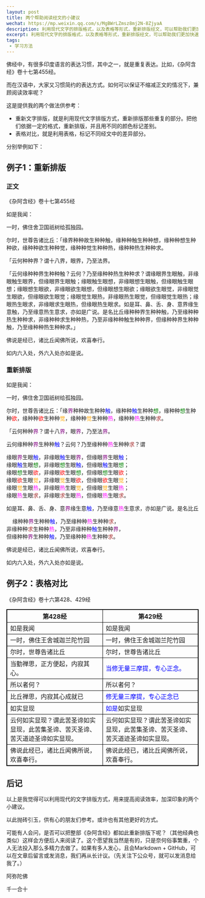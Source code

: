 ```yaml
---
layout: post
title: 两个帮助阅读经文的小建议
wechat: https://mp.weixin.qq.com/s/MgBWrLZmsz8mj2N-8ZjyaA
description: 利用现代文字的排版格式，以及表格等形式，重新排版经文，可以帮助我们更加快速、方便地阅读经文。清晰的排版也可以加深对经文的印象，从而更好地记忆和理解经文。
excerpt: 利用现代文字的排版格式，以及表格等形式，重新排版经文，可以帮助我们更加快速、方便地阅读经文。清晰的排版也可以加深对经文的印象，从而更好地记忆和理解经文。
tags:
 - 学习方法
---
```



佛经中，有很多印度语言的表达习惯，其中之一，就是重复表达。比如，《杂阿含经》卷十七第455经。

而在汉语中，大家又习惯简约的表达方式。如何可以保证不缩减正文的情况下，兼顾阅读效率呢？

这是提供我的两个做法供参考：
* 重新文字排版，就是利用现代文字排版方式，重新排版那些重复的部分。把他们依据一定的格式，重新排版，并且用不同的颜色标记差别。
* 表格对比，就是利用表格，标记不同经文中的差异部分。

分别举例如下：

## 例子1：重新排版

### 正文

《杂阿含经》卷十七第455经

如是我闻：

一时，佛住舍卫国祇树给孤独园。

尔时，世尊告诸比丘：「缘界种种故生种种触，缘种种触生种种想，缘种种想生种种欲，缘种种欲生种种觉，缘种种觉生种种热，缘种种热生种种求。

「云何种种界？谓十八界，眼界，乃至法界。

「云何缘种种界生种种触？云何？乃至缘种种热生种种求？谓缘眼界生眼触，非缘眼触生眼界，但缘眼界生眼触；缘眼触生眼想，非缘眼想生眼触，但缘眼触生眼想；缘眼想生眼欲，非缘眼欲生眼想，但缘眼想生眼欲；缘眼欲生眼觉，非缘眼觉生眼欲，但缘眼欲生眼觉；缘眼觉生眼热，非缘眼热生眼觉，但缘眼觉生眼热；缘眼热生眼求，非缘眼求生眼热，但缘眼热生眼求。如是耳、鼻、舌、身、意界缘生意触，乃至缘意热生意求，亦如是广说。是名比丘缘种种界生种种触，乃至缘种种热生种种求，非缘种种求生种种热，乃至非缘种种触生种种界，但缘种种界生种种触，乃至缘种种热生种种求。」

佛说是经已，诸比丘闻佛所说，欢喜奉行。
 
如内六入处，外六入处亦如是说。

### 重新排版

如是我闻：

一时，佛住舍卫国祇树给孤独园。

尔时，世尊告诸比丘：「缘<span style="color:purple">界</span>种种故生种种<span style="color:blue">触</span>，缘种种<span style="color:blue">触</span>生种种<span style="color:green">想</span>，缘种种<span style="color:green">想</span>生种种<span style="color:red">欲</span>，缘种种<span style="color:red">欲</span>生种种<span style="color:orange">觉</span>，缘种种<span style="color:orange">觉</span>生种种<span style="color:magenta">热</span>，缘种种<span style="color:magenta">热</span>生种种<span style="color:brown">求</span>。

「云何种种<span style="color:purple">界</span>？谓十八<span style="color:purple">界</span>，眼<span style="color:purple">界</span>，乃至法<span style="color:purple">界</span>。

云何缘种种<span style="color:purple">界</span>生种种<span style="color:blue">触</span>？云何？乃至缘种种<span style="color:magenta">热</span>生种种<span style="color:brown">求</span>？谓

缘眼<span style="color:purple">界</span>生眼<span style="color:blue">触</span>，非缘眼<span style="color:blue">触</span>生眼<span style="color:purple">界</span>，但缘眼<span style="color:purple">界</span>生眼<span style="color:blue">触</span>；<br>
缘眼<span style="color:blue">触</span>生眼<span style="color:green">想</span>，非缘眼<span style="color:green">想</span>生眼<span style="color:blue">触</span>，但缘眼<span style="color:blue">触</span>生眼<span style="color:green">想</span>；<br>
缘眼<span style="color:green">想</span>生眼<span style="color:red">欲</span>，非缘眼<span style="color:red">欲</span>生眼<span style="color:green">想</span>，但缘眼<span style="color:green">想</span>生眼<span style="color:red">欲</span>；<br>
缘眼<span style="color:red">欲</span>生眼<span style="color:orange">觉</span>，非缘眼<span style="color:orange">觉</span>生眼<span style="color:red">欲</span>，但缘眼<span style="color:red">欲</span>生眼<span style="color:orange">觉</span>；<br>
缘眼<span style="color:orange">觉</span>生眼<span style="color:magenta">热</span>，非缘眼<span style="color:magenta">热</span>生眼<span style="color:orange">觉</span>，但缘眼<span style="color:orange">觉</span>生眼<span style="color:magenta">热</span>；<br>
缘眼<span style="color:magenta">热</span>生眼<span style="color:brown">求</span>，非缘眼<span style="color:brown">求</span>生眼<span style="color:magenta">热</span>，但缘眼<span style="color:magenta">热</span>生眼<span style="color:brown">求</span>。<br>

如是耳、鼻、舌、身、意<span style="color:purple">界</span>缘生意<span style="color:blue">触</span>，乃至缘意<span style="color:magenta">热</span>生意<span style="color:pin k">求</span>，亦如是广说。是名比丘

&nbsp;&nbsp;&nbsp;&nbsp;缘种种<span style="color:purple">界</span>生种种<span style="color:blue">触</span>，乃至缘种种<span style="color:magenta">热</span>生种种<span style="color:brown">求</span>，<br>
非缘种种<span style="color:brown">求</span>生种种<span style="color:magenta">热</span>，乃至非缘种种<span style="color:blue">触</span>生种种<span style="color:purple">界</span>，<br>
但缘种种<span style="color:purple">界</span>生种种<span style="color:blue">触</span>，乃至缘种种<span style="color:magenta">热</span>生种种<span style="color:brown">求</span>。

佛说是经已，诸比丘闻佛所说，欢喜奉行。
 
如内六入处，外六入处亦如是说。

## 例子2：表格对比

<style>
table, th, td {
  border: 1px solid black;
  border-collapse: collapse;
}
</style>

《杂阿含经》卷十六第428、429经

| 第428经 |第429经 |
|--| --|
|如是我闻|如是我闻|
|一时，佛住王舍城迦兰陀竹园| 一时，佛住王舍城迦兰陀竹园|
|尔时，世尊告诸比丘|尔时，世尊告诸比丘|
|当勤禅思，正方便起，内寂其心。|<span style="color:blue">当修无量三摩提，专心正念。|
|所以者何？|所以者何？|
|比丘禅思，内寂其心成就已|<span style="color:blue">修无量三摩提，专心正念已|
|如实显现| <span style="color:blue">如是</span>如实显现|
|云何如实显现？谓此苦圣谛如实显现，此苦集圣谛、苦灭圣谛、苦灭道迹圣谛如实显现。|云何如实显现？谓此苦圣谛如实显现，此苦集圣谛、苦灭圣谛、苦灭道迹圣谛如实显现。|
|佛说此经已，诸比丘闻佛所说，欢喜奉行。|佛说此经已，诸比丘闻佛所说，欢喜奉行。|

## 后记

以上是我觉得可以利用现代的文字排版方式，用来提高阅读效率，加深印象的两个小建议。

以此抛砖引玉，供有心的朋友们参考。或许也有其他更好的方式。

可能有人会问，是否可以把整部《杂阿含经》都如此重新排版下呢？（其他经典也类似）这样会方便后人来阅读了。这个愿望我当然是有的，只是奈何俗事繁重，个人无法投入那么多精力去做了。如果有多人发心，且会Markdown + GitHub，可以在文章后留言或发消息，我们再从长计议。（先关注下公众号，就可以发消息给我了。）

阿弥陀佛

千一合十

